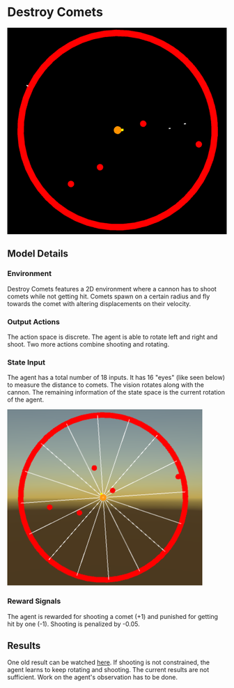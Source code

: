 
# Destroy Comets

![Environment](images/DestroyComets/environment.png)

## Model Details

### Environment

Destroy Comets features a 2D environment where a cannon has to shoot comets while not getting hit. Comets spawn on a certain radius and fly towards the comet with altering displacements on their velocity.

### Output Actions

The action space is discrete. The agent is able to rotate left and right and shoot. Two more actions combine shooting and rotating.

### State Input

The agent has a total number of 18 inputs. It has 16 "eyes" (like seen below) to measure the distance to comets. The vision rotates along with the cannon. The remaining information of the state space is the current rotation of the agent.

![Input](images/DestroyComets/eyes.png)

### Reward Signals

The agent is rewarded for shooting a comet (+1) and punished for getting hit by one (-1). Shooting is penalized by -0.05.

## Results

One old result can be watched [here](https://www.youtube.com/watch?v=d1HEhY7TwSE). If shooting is not constrained, the agent learns to keep rotating and shooting. The current results are not sufficient. Work on the agent's observation has to be done.
